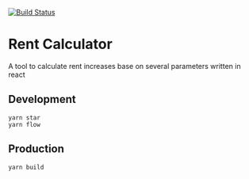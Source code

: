 [![Build Status](https://travis-ci.org/mribichich/rent-calc.svg?branch=master)](https://travis-ci.org/mribichich/rent-calc)

# Rent Calculator

A tool to calculate rent increases base on several parameters written in react

## Development

```
yarn star
yarn flow
```

## Production

```
yarn build
```
